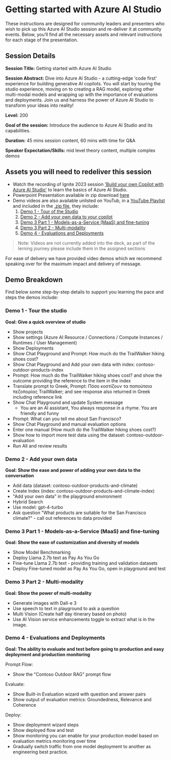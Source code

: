 # Getting started with Azure AI Studio

These instructions are designed for community leaders and presenters who wish to pick up this Azure AI Studio session and re-deliver it at community events. Below, you’ll find all the necessary assets and relevant instructions for each stage of the presentation.

## Session Details

**Session Title:** Getting started with Azure AI Studio

**Session Abstract:** Dive into Azure AI Studio - a cutting-edge 'code first' experience for building generative AI copilots. You will start by touring the studio experience, moving on to creating a RAG model, exploring other multi-modal models and wrapping up with the importance of evaluations and deployments. Join us and harness the power of Azure AI Studio to transform your ideas into reality!

**Level:** 200

**Goal of the session:** Introduce the audience to Azure AI Studio and its capabilities.

**Duration:** 45 mins session content, 60 mins with time for Q&A

**Speaker Expectation/Skills:** mid level theory content, multiple complex demos

## Assets you will need to redeliver this session

* Watch the recording of Ignite 2023 session ['Build your own Copilot with Azure AI Studio'](https://ignite.microsoft.com/sessions/a630f4eb-a148-43cd-8a36-38dec7ed7098?source=sessions) to learn the basics of Azure AI Studio.
* Powerpoint Presentation available in zip download [here]("https://github.com/microsoft/community-content/releases/download/SeasonOfAI/Getting.Started.with.Azure.AI.Studio.May2024.zip")
* Demo videos are also available unlisted on YouTub, in a [YouTube Playlist](https://www.youtube.com/playlist?list=PL-049HD1kG2g6CC3R8Q5wv2EUdGCqQWLV) and included in the [.zip file](https://github.com/microsoft/community-content/releases/download/SeasonOfAI/Getting.Started.with.Azure.AI.Studio.May2024.zip), they include:
    1. [Demo 1 - Tour of the Studio](https://studio.youtube.com/video/I9ekiqMyiSI/edit)
    2. [Demo 2 - Add your own data to your copilot](https://youtu.be/slJzhRu1I3I)
    3. [Demo 3 Part 1 - Models-as-a-Service (MaaS) and fine-tuning](https://youtu.be/5-lnzrHyYow)
    4. [Demo 3 Part 2 - Multi-modality](https://youtu.be/UnATh9TsM3o)
    5. [Demo 4 - Evaluations and Deployments](https://youtu.be/j73U-mppwWw)

> Note: Videos are not currently added into the deck, as part of the lerning journey please include them in the assigned sections

For ease of delivery we have provided video demos which we recommend speaking over for the maximum impact and delivery of message.

## Demo Breakdown

Find below some step-by-step details to support you learning the pace and steps the demos include:

### Demo 1 - Tour the studio

**Goal: Give a quick overview of studio**

* Show projects
* Show settings (Azure AI Resource / Connections / Compute Instances / Runtimes / User Management)
* Show Deployments
* Show Chat Playground and Prompt: How much do the TrailWalker hiking shoes cost?
* Show Chat Playground and Add your own data with index: contoso-outdoor-products-index
* Prompt: How much do the TrailWalker hiking shoes cost? and show the outcome providing the reference to the item in the index
* Translate prompt to Greek, Prompt: Πόσο κοστίζουν τα παπούτσια πεζοπορίας TrailWalker; and see response also returned in Greek including reference link
* Show Chat Playground and update System message
    * You are an AI assistant, You always response in a rhyme. You are friendly and funny
* Prompt: What can you tell me about San Francisco?
* Show Chat Playground and manual evaluation options
* Enter one manual (How much do the TrailWalker hiking shoes cost?)
* Show how to import more test data using the dataset: contoso-outdoor-evaluation
* Run All and review results

### Demo 2 - Add your own data

**Goal: Show the ease and power of adding your own data to the conversation**

* Add data (dataset: contoso-outdoor-products-and-climate)
* Create Index (index: contoso-outdoor-products-and-climate-index)
* "Add your own data" in the playground environment
* Hybrid Search
* Use model: gpt-4-turbo
* Ask question "What products are suitable for the San Francisco climate?" - call out references to data provided

### Demo 3 Part 1 - Models-as-a-Service (MaaS) and fine-tuning

**Goal: Show the ease of customization and diversity of models**

* Show Model Benchmarking
* Deploy Llama 2.7b text  as Pay As You Go
* Fine-tune Llama 2.7b text - providing training and validation datasets
* Deploy Fine-tuned model as Pay As You Go, open in playground and test

### Demo 3 Part 2 - Multi-modality

**Goal: Show the power of multi-modality**

* Generate images with Dall-e 3
* Use speech to text in playground to ask a question
* Multi Vision (Create half day itinerary based on photo)
* Use AI Vision service enhancements toggle to extract what is in the image.

### Demo 4 - Evaluations and Deployments

**Goal: The ability to evaluate and test before going to production and easy deployment and production monitoring**

Prompt Flow:
* Show the "Contoso Outdoor RAG" prompt flow

Evaluate:
* Show Built-in Evaluation wizard with question and answer pairs
* Show output of evaluation metrics: Groundedness, Relevance and Coherence

Deploy:
* Show deployment wizard steps
* Show deployed flow and test
* Show monitoring you can enable for your production model based on evaluation metrics monitoring over time
* Gradually switch traffic from one model deployment to another as engineering best practice.